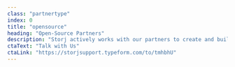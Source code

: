 ```yaml
---
class: "partnertype"
index: 0
title: "opensource"
heading: "Open-Source Partners"
description: "Storj actively works with our partners to create and build sustainable revenue streams to support their open-source projects.  The Open-Source Partner Program takes your referred users who have integrated a partner-specific connector, and then shares revenue for any data and bandwidth that user is billed for.  This program is a perfect fit for open-source applications that have a need for embedded storage but rely on end users to procure third-party cloud storage can receive revenue sharing."
ctaText: "Talk with Us"
ctaLink: "https://storjsupport.typeform.com/to/tmhbhU"
---
```


<script> (function() { var qs,js,q,s,d=document, gi=d.getElementById, ce=d.createElement, gt=d.getElementsByTagName, id="typef_orm_share", b="https://embed.typeform.com/"; if(!gi.call(d,id)){ js=ce.call(d,"script"); js.id=id; js.src=b+"embed.js"; q=gt.call(d,"script")[0]; q.parentNode.insertBefore(js,q) } })() </script>